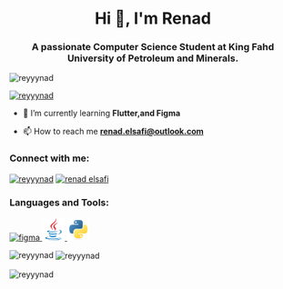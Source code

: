 <h1 align="center">Hi 👋, I'm Renad</h1>
<h3 align="center">A passionate Computer Science Student at King Fahd University of Petroleum and Minerals.</h3>
<p align="right" alt="Coding" width="400" src="https://repository-images.githubusercontent.com/462900780/0a10af70-6cbf-46df-9071-0ff586a3b1d6"/> </p>

<p align="left"> <img src="https://komarev.com/ghpvc/?username=reyyynad&label=Profile%20views&color=0e75b6&style=flat" alt="reyyynad" /> </p>

<p align="left"> <a href="https://twitter.com/reyyynad" target="blank"><img src="https://img.shields.io/twitter/follow/reyyynad?logo=twitter&style=for-the-badge" alt="reyyynad" /></a> </p>

- 🌱 I’m currently learning **Flutter,and Figma**

- 📫 How to reach me **renad.elsafi@outlook.com**

<h3 align="left">Connect with me:</h3>
<p align="left">
<a href="https://twitter.com/reyyynad" target="blank"><img align="center" src="https://raw.githubusercontent.com/rahuldkjain/github-profile-readme-generator/master/src/images/icons/Social/twitter.svg" alt="reyyynad" height="30" width="40" /></a>
<a href="https://linkedin.com/in/renad elsafi" target="blank"><img align="center" src="https://raw.githubusercontent.com/rahuldkjain/github-profile-readme-generator/master/src/images/icons/Social/linked-in-alt.svg" alt="renad elsafi" height="30" width="40" /></a>
</p>

<h3 align="left">Languages and Tools:</h3>
<p align="left"> <a href="https://www.figma.com/" target="_blank" rel="noreferrer"> <img src="https://www.vectorlogo.zone/logos/figma/figma-icon.svg" alt="figma" width="40" height="40"/> </a> <a href="https://www.java.com" target="_blank" rel="noreferrer"> <img src="https://raw.githubusercontent.com/devicons/devicon/master/icons/java/java-original.svg" alt="java" width="40" height="40"/> </a> <a href="https://www.python.org" target="_blank" rel="noreferrer"> <img src="https://raw.githubusercontent.com/devicons/devicon/master/icons/python/python-original.svg" alt="python" width="40" height="40"/> </a> </p>

<p><img align="left" src="https://github-readme-stats.vercel.app/api/top-langs?username=reyyynad&show_icons=true&locale=en&layout=compact" alt="reyyynad" /></p>

<p>&nbsp;<img align="center" src="https://github-readme-stats.vercel.app/api?username=reyyynad&show_icons=true&locale=en" alt="reyyynad" /></p>

<p><img align="center" src="https://github-readme-streak-stats.herokuapp.com/?user=reyyynad&" alt="reyyynad" /></p>
